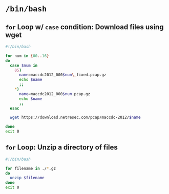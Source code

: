 # `/bin/bash`


## `for` Loop w/ `case` condition: Download files using wget
```bash
#!/bin/bash

for num in {00..16}
do
  case $num in
    05)
      name=maccdc2012_000$num\_fixed.pcap.gz
      echo $name
      ;;
    *)
      name=maccdc2012_000$num.pcap.gz
      echo $name
      ;;
  esac

  wget https://download.netresec.com/pcap/maccdc-2012/$name

done
exit 0

```


## `for` Loop: Unzip a directory of files
```bash
#!/bin/bash

for filename in ./*.gz
do
  unzip $filename
done
exit 0

```
